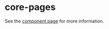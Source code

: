core-pages
==========

See the [component page](http://polymer.github.io/core-pages) for more information.
